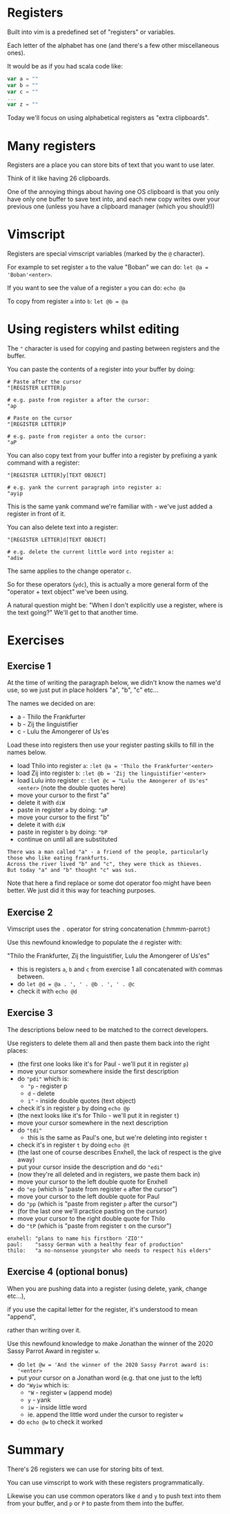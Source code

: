 # Registers

Built into vim is a predefined set of "registers" or variables.

Each letter of the alphabet has one (and there's a few other miscellaneous ones).

It would be as if you had scala code like:

```scala
var a = ""
var b = ""
var c = ""
...
var z = ""
```

Today we'll focus on using alphabetical registers as "extra clipboards".

# Many registers

Registers are a place you can store bits of text that you want to use later.

Think of it like having 26 clipboards. 

One of the annoying things about having one OS clipboard is that you only have only one buffer to save text into,
and each new copy writes over your previous one (unless you have a clipboard manager (which you should!))

# Vimscript

Registers are special vimscript variables (marked by the `@` character).

For example to set register `a` to the value "Boban" we can do: `let @a = 'Boban'<enter>`.

If you want to see the value of a register `a` you can do: `echo @a`

To copy from register `a` into `b`: `let @b = @a`

# Using registers whilst editing

The `"` character is used for copying and pasting between registers and the buffer.

You can paste the contents of a register into your buffer by doing:

```
# Paste after the cursor
"[REGISTER LETTER]p

# e.g. paste from register a after the cursor:
"ap

# Paste on the cursor
"[REGISTER LETTER]P

# e.g. paste from register a onto the cursor:
"aP
```

You can also copy text from your buffer into a register by prefixing a yank command with a register:

```
"[REGISTER LETTER]y[TEXT OBJECT]

# e.g. yank the current paragraph into register a:
"ayip
```

This is the same yank command we're familiar with - we've just added a register in front of it.

You can also delete text into a register:

```
"[REGISTER LETTER]d[TEXT OBJECT]

# e.g. delete the current little word into register a:
"adiw
```

The same applies to the change operator `c`.

So for these operators (`ydc`), this is actually a more general form of the "operator + text object" we've been using.

A natural question might be: "When I don't explicitly use a register, where is the text going?"
We'll get to that another time.

# Exercises

## Exercise 1

At the time of writing the paragraph below, we didn't know the names we'd use, so we just put in place holders "a", "b", "c" etc...

The names we decided on are:

- a - Thilo the Frankfurter
- b - Zij the linguistifier
- c - Lulu the Amongerer of Us'es

Load these into registers then use your register pasting skills to fill in the names below.

- load Thilo into register `a`: `:let @a = 'Thilo the Frankfurter'<enter>`
- load Zij into register `b`:   `:let @b = 'Zij the linguistifier'<enter>`
- load Lulu into register `c`:  `:let @c = "Lulu the Amongerer of Us'es"<enter>` (note the double quotes here)
- move your cursor to the first "a"
- delete it with `diW`
- paste in register `a` by doing: `"aP`
- move your cursor to the first "b"
- delete it with `diW`
- paste in register `b` by doing: `"bP`
- continue on until all are substituted

```
There was a man called "a" - a friend of the people, particularly those who like eating frankfurts.
Across the river lived "b" and "c", they were thick as thieves.
But today "a" and "b" thought "c" was sus.
```

Note that here a find replace or some dot operator foo might have been better. We just did it this way for teaching purposes.

## Exercise 2

Vimscript uses the `.` operator for string concatenation (:hmmm-parrot:)

Use this newfound knowledge to populate the `d` register with:

"Thilo the Frankfurter, Zij the linguistifier, Lulu the Amongerer of Us'es"

- this is registers `a`, `b` and `c` from exercise 1 all concatenated with commas between.
- do `let @d = @a . ', ' . @b . ', ' . @c`
- check it with `echo @d`

## Exercise 3

The descriptions below need to be matched to the correct developers.

Use registers to delete them all and then paste them back into the right places:

- (the first one looks like it's for Paul - we'll put it in register `p`)
- move your cursor somewhere inside the first description
- do `"pdi"` which is:
    - `"p` - register p
    - `d` - delete
    - `i"` - inside double quotes (text object)
- check it's in register `p` by doing `echo @p`
- (the next looks like it's for Thilo - we'll put it in register `t`)
- move your cursor somewhere in the next description
- do `"tdi"`
    - this is the same as Paul's one, but we're deleting into register `t`
- check it's in register `t` by doing `echo @t`
- (the last one of course describes Enxhell, the lack of respect is the give away)
- put your cursor inside the description and do `"edi"`
- (now they're all deleted and in registers, we paste them back in)
- move your cursor to the left double quote for Enxhell
- do `"ep` (which is "paste from register `e` after the cursor")
- move your cursor to the left double quote for Paul
- do `"pp` (which is "paste from register `p` after the cursor")
- (for the last one we'll practice pasting on the cursor)
- move your cursor to the right double quote for Thilo
- do `"tP` (which is "paste from register `t` on the cursor")

```
enxhell: "plans to name his firstborn 'ZIO'"
paul:    "sassy German with a healthy fear of production"
thilo:   "a no-nonsense youngster who needs to respect his elders"
```

## Exercise 4 (optional bonus)

When you are pushing data into a register (using delete, yank, change etc...),

if you use the capital letter for the register, it's understood to mean "append",

rather than writing over it.

Use this newfound knowledge to make Jonathan the winner of the 2020 Sassy Parrot Award in register `w`.

- do `let @w = 'And the winner of the 2020 Sassy Parrot award is: '<enter>`
- put your cursor on a Jonathan word (e.g. that one just to the left)
- do `"Wyiw` which is:
    - `"W` - register `w` (append mode)
    - `y` - yank
    - `iw` - inside little word
    - ie. append the little word under the cursor to register `w`
- do `echo @w` to check it worked

# Summary

There's 26 registers we can use for storing bits of text.

You can use vimscript to work with these registers programmatically.

Likewise you can use common operators like `d` and `y` to push text into them from your buffer,
and `p` or `P` to paste from them into the buffer.
